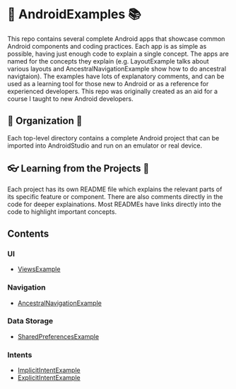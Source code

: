 # :book:  AndroidExamples :books:
This repo contains several complete Android apps that showcase common Android components and coding practices. Each app is as simple as possible, having just enough code to explain a single concept. The apps are named for the concepts they explain (e.g. LayoutExample talks about various layouts and AncestralNavigationExample show how to do ancestral navigtaion). The examples have lots of explanatory comments, and can be used as a learning tool for those new to Android or as a reference for experienced developers. This repo was originally created as an aid for a course I taught to new Android developers.

## :scroll: Organization :triangular_ruler:
Each top-level directory contains a complete Android project that can be imported into AndroidStudio and run on an emulator or real device.
 
## :eyeglasses: Learning from the Projects :pencil:
Each project has its own README file which explains the relevant parts of its specific feature or component. There are also comments directly in the code for deeper explainations. Most READMEs have links directly into the code to highlight important concepts.

## Contents
### UI
- [ViewsExample](https://github.com/joegalley/AndroidExamples/tree/master/ViewsExample)

### Navigation
- [AncestralNavigationExample](https://github.com/joegalley/AndroidExamples/tree/master/AncestralNavigationExample)

### Data Storage
- [SharedPreferencesExample](https://github.com/joegalley/AndroidExamples/tree/master/SharedPreferencesExample)

### Intents
- [ImplicitIntentExample](https://github.com/joegalley/AndroidExamples/tree/master/ImplicitIntentExample)
- [ExplicitIntentExample](https://github.com/joegalley/AndroidExamples/tree/master/ExplicitIntentExample)
